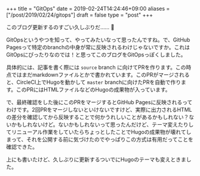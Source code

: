 +++
title = "GitOps"
date = 2019-02-24T14:24:46+09:00
aliases = ["/post/2019/02/24/gitops"]
draft = false
type = "post"
+++

このブログ更新するのすごい久しぶりだ…… :thinking:

GitOpsというやつを知って、やってみたいなって思ったんですね。で、GitHub Pagesって特定のbranchの中身が常に反映されるわけじゃないですか。これはGitOpsにぴったりなのでは！と思ってこのブログをGitOpsっぽくしました。

具体的には、記事を書く際には `source` branch に向けてPRを作ります。この時点ではまだmarkdownファイルとかで書かれています。このPRがマージされると、CircleCI上でHugoを動かして `master` branchに向けたPRを自動で作ります。このPRにはHTMLファイルなどのHugoの成果物が入っています。

で、最終確認をした後にこのPRをマージするとGitHub Pagesに反映されるってわけです。2回PRをマージしないといけないですけど、実際に出力されるHTMLの差分を確認してから反映することで何かうれしいことがあるかもしれない？ないかもしれないけど。ないかもしれないって思ったんだけど、テーマ変えたりしてリニューアル作業をしていたらちょっとしたことでHugoの成果物が壊れてしまって、それを公開する前に気づけたのでやっぱりこの方式は有用だってことを確認できた。

上にも書いたけど、久しぶりに更新するついでにHugoのテーマも変えときました。

